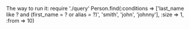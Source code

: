 The way to run it:
    require './query'
    Person.find(:conditions => ['last_name like ? and (first_name = ? or alias = ?)', 'smith', 'john', 'johnny'], :size => 1, :from => 10)
    
